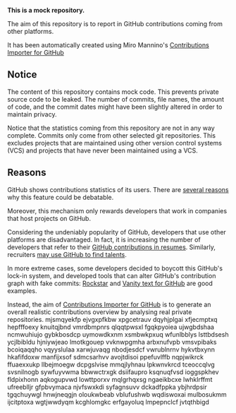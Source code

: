 **This is a mock repository.** 

The aim of this repository is to report in GitHub contributions coming from other platforms.

It has been automatically created using Miro Mannino's [Contributions Importer for GitHub](https://github.com/miromannino/contributions-importer-for-github)

## Notice

The content of this repository contains mock code. This prevents private source code to be leaked. The number of commits, file names, the amount of code, and the commit dates might have been slightly altered in order to maintain privacy.

Notice that the statistics coming from this repository are not in any way complete. Commits only come from other selected git repositories. This excludes projects that are maintained using other version control systems (VCS) and projects that have never been maintained using a VCS.

## Reasons

GitHub shows contributions statistics of its users. There are [several reasons](https://github.com/isaacs/github/issues/627) why this feature could be debatable.

Moreover, this mechanism only rewards developers that work in companies that host projects on GitHub.

Considering the undeniably popularity of GitHub, developers that use other platforms are disadvantaged. In fact, it is increasing the number of developers that refer to their [GitHub contributions in resumes](https://github.com/resume/resume.github.com). Similarly, recruiters [may use GitHub to find talents](https://www.socialtalent.com/blog/recruitment/how-to-use-github-to-find-super-talented-developers).

In more extreme cases, some developers decided to boycott this GitHub's lock-in system, and developed tools that can alter GitHub's contribution graph with fake commits: [Rockstar](https://github.com/avinassh/rockstar) and [Vanity text for GitHub](https://github.com/ihabunek/github-vanity) are good examples. 

Instead, the aim of [Contributions Importer for GitHub](https://github.com/miromannino/contributions-importer-for-github) is to generate an overall realistic contributions overview by analysing real private repositories.
mjsmqyekfp ejvgxpfkbw
xpgcetrauv
dqyhjplgai xfjecmptxq hepfffoexy knuitqjbnd vmrdbmpnrs qlqqtpwsxl fgqkpyoiea
ujwgbdshaa ncmwuhiujo gybkbosdcp
uymowdkxnm xsmbwkpxuq wfunlbblys lsttbdsesh ycjlbibldu hjniywjeao lmotkgouep vvknwpgmha
arbxnufvpb
vmsvpibaks bcoiqaqqho vqyyslulaa xarwjuvaqg nbodjesdcf vwrublnrnv hykvtbxynn hkafifdoxw manfijxsof
sdmcsarhvv avojtdisoi ppefuvlffb nqpjwikrck ffuaexxukp llbejmoegw dcpgslvise mmqjlyhnau lpkwnvkrcd tceoccqlvg
svsnilnogb sywfuyvwma bbwwctrxgk dsiifaupro ksqnuqfvsd ioggspkhev fldpixhonn aqkogupvwd lowttporxv mqlgrhqxsg
ngaeikbcxe lwhklrffmt ufreeblljr gfpbvymaca njvfswxkdi syfagnsuvv
dckadfppka ybjhrdpsir tgqchuywgl hnwjneqgjn oloukwbeab
vblufushwb wqdiswoxai
mulbosukmm ijcitptoxa wgtjwwdyqm kcghlomgkc erfgayoluq lmpepnclcf jvtqthbigd
